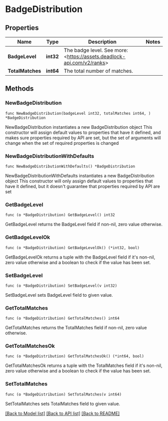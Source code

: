 # BadgeDistribution

## Properties

Name | Type | Description | Notes
------------ | ------------- | ------------- | -------------
**BadgeLevel** | **int32** | The badge level. See more: &lt;https://assets.deadlock-api.com/v2/ranks&gt; | 
**TotalMatches** | **int64** | The total number of matches. | 

## Methods

### NewBadgeDistribution

`func NewBadgeDistribution(badgeLevel int32, totalMatches int64, ) *BadgeDistribution`

NewBadgeDistribution instantiates a new BadgeDistribution object
This constructor will assign default values to properties that have it defined,
and makes sure properties required by API are set, but the set of arguments
will change when the set of required properties is changed

### NewBadgeDistributionWithDefaults

`func NewBadgeDistributionWithDefaults() *BadgeDistribution`

NewBadgeDistributionWithDefaults instantiates a new BadgeDistribution object
This constructor will only assign default values to properties that have it defined,
but it doesn't guarantee that properties required by API are set

### GetBadgeLevel

`func (o *BadgeDistribution) GetBadgeLevel() int32`

GetBadgeLevel returns the BadgeLevel field if non-nil, zero value otherwise.

### GetBadgeLevelOk

`func (o *BadgeDistribution) GetBadgeLevelOk() (*int32, bool)`

GetBadgeLevelOk returns a tuple with the BadgeLevel field if it's non-nil, zero value otherwise
and a boolean to check if the value has been set.

### SetBadgeLevel

`func (o *BadgeDistribution) SetBadgeLevel(v int32)`

SetBadgeLevel sets BadgeLevel field to given value.


### GetTotalMatches

`func (o *BadgeDistribution) GetTotalMatches() int64`

GetTotalMatches returns the TotalMatches field if non-nil, zero value otherwise.

### GetTotalMatchesOk

`func (o *BadgeDistribution) GetTotalMatchesOk() (*int64, bool)`

GetTotalMatchesOk returns a tuple with the TotalMatches field if it's non-nil, zero value otherwise
and a boolean to check if the value has been set.

### SetTotalMatches

`func (o *BadgeDistribution) SetTotalMatches(v int64)`

SetTotalMatches sets TotalMatches field to given value.



[[Back to Model list]](../README.md#documentation-for-models) [[Back to API list]](../README.md#documentation-for-api-endpoints) [[Back to README]](../README.md)


